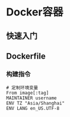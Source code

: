 # Docker容器

## 快速入门

## Dockerfile

### 构建指令

```
# 定制环境变量
From image[:tag]
MAINTAINER username
ENV TZ "Asia/Shanghai"
ENV LANG en_US.UTF-8
```

